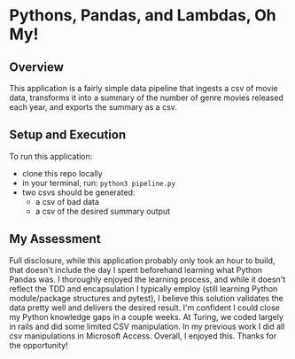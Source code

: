 # Pythons, Pandas, and Lambdas, Oh My!

## Overview
This application is a fairly simple data pipeline that ingests a csv of movie data, transforms it into a summary of the number of genre movies released each year, and exports the summary as a csv.

## Setup and Execution
To run this application:
- clone this repo locally
- in your terminal, run: `python3 pipeline.py`
- two csvs should be generated:  
  - a csv of bad data
  - a csv of the desired summary output

## My Assessment
Full disclosure, while this application probably only took an hour to build, that doesn't include the day I spent beforehand learning what Python Pandas was.  I thoroughly enjoyed the learning process, and while it doesn't reflect the TDD and encapsulation I typically employ (still learning Python module/package structures and pytest), I believe this solution validates the data pretty well and delivers the desired result.  I'm confident I could close my Python knowledge gaps in a couple weeks.  At Turing, we coded largely in rails and did some limited CSV manipulation.  In my previous work I did all csv manipulations in Microsoft Access.  Overall, I enjoyed this.  Thanks for the opportunity! 